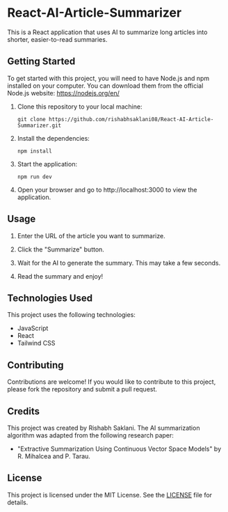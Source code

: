 # React-AI-Article-Summarizer

This is a React application that uses AI to summarize long articles into shorter, easier-to-read summaries.

## Getting Started

To get started with this project, you will need to have Node.js and npm installed on your computer. You can download them from the official Node.js website: https://nodejs.org/en/

1. Clone this repository to your local machine:

   ```
   git clone https://github.com/rishabhsaklani08/React-AI-Article-Summarizer.git
   ```

2. Install the dependencies:

   ```
   npm install 
   ```

3. Start the application:

   ```
   npm run dev
   ```

4. Open your browser and go to http://localhost:3000 to view the application.

## Usage

1. Enter the URL of the article you want to summarize.

2. Click the "Summarize" button.

3. Wait for the AI to generate the summary. This may take a few seconds.

4. Read the summary and enjoy!

## Technologies Used

This project uses the following technologies:

- JavaScript
- React
- Tailwind CSS

## Contributing

Contributions are welcome! If you would like to contribute to this project, please fork the repository and submit a pull request.

## Credits

This project was created by Rishabh Saklani. The AI summarization algorithm was adapted from the following research paper:

- "Extractive Summarization Using Continuous Vector Space Models" by R. Mihalcea and P. Tarau.

## License

This project is licensed under the MIT License. See the [LICENSE](LICENSE) file for details.
